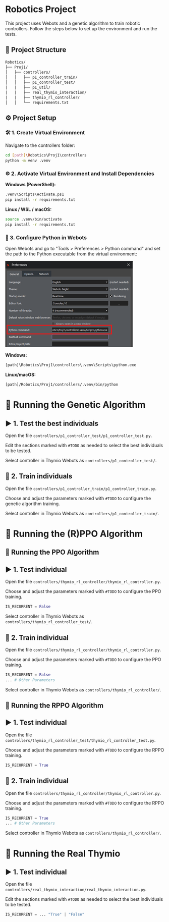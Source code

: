 # Robotics Project

This project uses Webots and a genetic algorithm to train robotic controllers. Follow the steps below to set up the environment and run the tests.

## 📁 Project Structure

```
Robotics/
├── Proj1/
│   ├── controllers/
│   │   ├── p1_controller_train/
│   │   ├── p1_controller_test/
|   |   ├── p1_util/
|   |   ├── real_thymio_interaction/
|   |   ├── thymio_rl_controller/
│   │   └── requirements.txt
```

## ⚙️ Project Setup

### 🛠️ 1. Create Virtual Environment

Navigate to the controllers folder:
```bash
cd [path]\Robotics\Proj1\controllers
python -m venv .venv
```

### ⚙️ 2. Activate Virtual Environment and Install Dependencies

**Windows (PowerShell):**
```bash
.venv\Scripts\Activate.ps1
pip install -r requirements.txt
```

**Linux / WSL / macOS:**
```bash
source .venv/bin/activate
pip install -r requirements.txt
```

### 🧠 3. Configure Python in Webots
Open Webots and go to "Tools > Preferences > Python command" and set the path to the Python executable from the virtual environment:

![Screenshot Webots](media/Picture1.png)

**Windows:**
```bash
[path]\Robotics\Proj1\controllers\.venv\Scripts\python.exe
```

**Linux/macOS:**
```bash
[path]/Robotics/Proj1/controllers/.venv/bin/python
```

# 🤖 Running the Genetic Algorithm

## ▶️ 1. Test the best individuals
Open the file `controllers/p1_controller_test/p1_controller_test.py`.

Edit the sections marked with `#TODO` as needed to select the best individuals to be tested.

Select controller in Thymio Webots as `controllers/p1_controller_test/`.

## 🔄 2. Train individuals
Open the file `controllers/p1_controller_train/p1_controller_train.py`.

Choose and adjust the parameters marked with `#TODO` to configure the genetic algorithm training.

Select controller in Thymio Webots as `controllers/p1_controller_train/`.

# 🤖 Running the (R)PPO Algorithm

## 🤖 Running the PPO Algorithm

## ▶️ 1. Test individual
Open the file `controllers/thymio_rl_controller/thymio_rl_controller.py`.

Choose and adjust the parameters marked with `#TODO` to configure the PPO training.
```python
IS_RECURRENT = False
```

Select controller in Thymio Webots as `controllers/thymio_rl_controller_test/`.

## 🔄 2. Train individual
Open the file `controllers/thymio_rl_controller/thymio_rl_controller.py`.

Choose and adjust the parameters marked with `#TODO` to configure the PPO training.
```python
IS_RECURRENT = False
... # Other Parameters
```

Select controller in Thymio Webots as `controllers/thymio_rl_controller/`.

## 🤖 Running the RPPO Algorithm

## ▶️ 1. Test individual
Open the file `controllers/thymio_rl_controller_test/thymio_rl_controller_test.py`.

Choose and adjust the parameters marked with `#TODO` to configure the RPPO training.
```python
IS_RECURRENT = True
```

## 🔄 2. Train individual
Open the file `controllers/thymio_rl_controller/thymio_rl_controller.py`.

Choose and adjust the parameters marked with `#TODO` to configure the RPPO training.
```python
IS_RECURRENT = True
... # Other Parameters
```

Select controller in Thymio Webots as `controllers/thymio_rl_controller/`.

# 🤖 Running the Real Thymio

## ▶️ 1. Test individual
Open the file `controllers/real_thymio_interaction/real_thymio_interaction.py`.

Edit the sections marked with `#TODO` as needed to select the best individuals to be tested.
```python
IS_RECURRENT = ... "True" | "False"
```